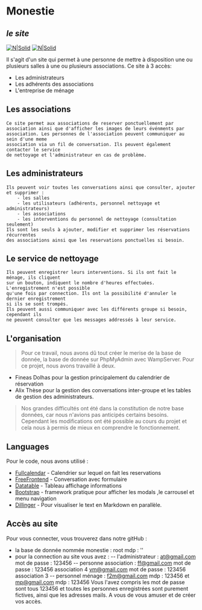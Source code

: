 # Monestie
## _le site_

[![N|Solid](https://th.bing.com/th/id/OIP.8dnEpGYrdV5fDsfpEv19qQAAAA?pid=ImgDet&w=182&h=182&c=7)](https://nodesource.com/products/nsolid)
[![N|Solid](https://th.bing.com/th?id=OIP.eaNty4-p2nNxs-7VAHypzQHaDt&w=350&h=175&c=8&rs=1&qlt=90&o=6&pid=3.1&rm=2)](https://github.com/fineasdolha/PHP-application-monesti-.git)


Il s'agit d'un site qui permet à une personne de mettre à disposition une ou plusieurs salles à une ou plusieurs associations. 
Ce site à 3 accès:
- Les administrateurs
- Les adhérents des associations
- L'entreprise de ménage

## Les associations

    Ce site permet aux associations de reserver ponctuellement par association ainsi que d'afficher les images de leurs événments par 
    association. Les personnes de l'association peuvent communiquer au sein d'une meme 
    association via un fil de conversation. Ils peuvent également contacter le service
    de nettoyage et l'administrateur en cas de problème.
    
## Les administrateurs

    Ils peuvent voir toutes les conversations ainsi que consulter, ajouter et supprimer :
        - les salles
        - les utilisateurs (adhérents, personnel nettoyage et administrateurs)
        - les associations
        - les interventions du personnel de nettoyage (consultation seulement)
    Ils sont les seuls à ajouter, modifier et supprimer les réservations récurrentes
    des associations ainsi que les reservations ponctuelles si besoin.
    
## Le service de nettoyage

    Ils peuvent enregistrer leurs interventions. Si ils ont fait le ménage, ils cliquent 
    sur un bouton, indiquent le nombre d'heures effectuées. L'enregistrement n'est possible 
    qu'une fois par connection. Ils ont la possibilité d'annuler le dernier enregistrement 
    si ils se sont trompés.
    Ils peuvent aussi communiquer avec les différents groupe si besoin, cependant ils 
    ne peuvent consulter que les messages addressés à leur service.
    
## L'organisation

> Pour ce travail, nous avons dû tout créer le merise de la base de donnée, la base de donnée
> sur PhpMyAdmin avec WampServer.
Pour ce projet, nous avons travaillé à deux.
- Fineas Dolhas pour la gestion principalement du calendrier de réservation
- Alix Thèse pour la gestion des conversations inter-groupe et les tables de gestion des administrateurs.

>Nos grandes difficultés ont été dans la constitution de notre base données, car nous n'avions pas
> anticipés certains besoins. Cependant les modifications ont été possible au cours du projet et cela
> nous à permis de mieux en comprendre le fonctionnement.

## Languages

Pour le code, nous avons utilisé :

- [Fullcalendar] - Calendrier sur lequel on fait les reservations
- [FreeFrontend] - Conversation avec formulaire
- [Datatable] - Tableau affichage informations
- [Bootstrap] - framework pratique pour afficher les modals ,le carrousel et menu navigation
- [Dillinger] - Pour visualiser le text en Markdown en parallèle.

## Accès au site

Pour vous connecter, vous trouverez dans notre gitHub :
- la base de donnée nommée monestie :  root mdp : ''
- pour la connection au site vous avez :
-- l'administrateur : at@gmail.com   mot de passe : 123456
-- personne association : ff@gmail.com mot de passe : 123456 association 4
vm@gmail.com mot de passe : 123456 association 3
--  personnel ménage : f2m@gmail.com mdp : 123456 et mp@gmail.com mdp : 123456
Vous l'avez compris les mot de passe sont tous 123456 et toutes les personnes enregistrées sont
 purement fictives, ainsi que les adresses mails. A vous de vous amuser et de créer vos accès.




[//]: # (These are reference links used in the body of this note and get stripped out when the markdown
processor does its job. There is no need to format nicely because it shouldn't be seen. Thanks SO -
http://stackoverflow.com/questions/4823468/store-comments-in-markdown-syntax)

   [Fullcalendar]: <https://fullcalendar.io/>
   [FreeFrontend]: <https://freefrontend.com/bootstrap-comments/>
   [Datatable]: <https://datatables.net/>
   [Bootstrap]: <https://getbootstrap.com/>
[Dillinger]: <https://dillinger.io/>
